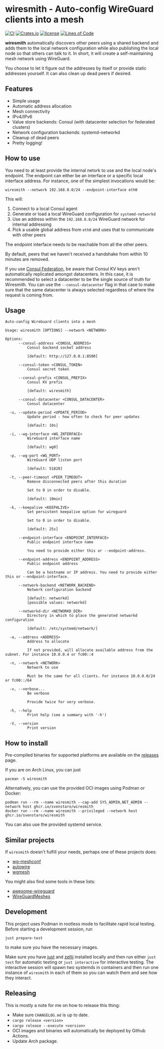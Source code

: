 # wiresmith - Auto-config WireGuard clients into a mesh
[![CI](https://github.com/svenstaro/wiresmith/actions/workflows/ci.yml/badge.svg)](https://github.com/svenstaro/wiresmith/actions)
[![Crates.io](https://img.shields.io/crates/v/wiresmith.svg)](https://crates.io/crates/wiresmith)
[![license](http://img.shields.io/badge/license-MIT-blue.svg)](https://github.com/svenstaro/wiresmith/blob/master/LICENSE)
[![Lines of Code](https://tokei.rs/b1/github/svenstaro/wiresmith)](https://github.com/svenstaro/wiresmith)

**wiresmith** automatically discovers other peers using a shared backend and adds them to the local
network configuration while also publishing the local node so that others can talk to it. In short,
it will create a self-maintaining mesh network using WireGuard.

You choose to let it figure out the addresses by itself or provide static addresses yourself. It
can also clean up dead peers if desired.

## Features

- Simple usage
- Automatic address allocation
- Mesh connectivity
- IPv4/IPv6
- Value store backends: Consul (with datacenter selection for federated clusters)
- Network configuration backends: systemd-networkd
- Cleanup of dead peers
- Pretty logging!

## How to use

You need to at least provide the internal netork to use and the local node's endpoint. The endpoint
can either be an interface or a specific local interface address. For instance, one of the simplest
invocations would be:

    wiresmith --network 192.168.0.0/24 --endpoint-interface eth0

This will:

1. Connect to a local Consul agent
2. Generate or load a local WireGuard configuration for `systemd-networkd`
3. Use an address within the `192.168.0.0/24` WireGuard network for internal addressing
4. Pick a usable global address from `eth0` and uses that to communicate with other peers

The endpoint interface needs to be reachable from all the other peers.

By default, peers that we haven't received a handshake from within 10 minutes are removed.

If you use [Consul
Federation](https://developer.hashicorp.com/consul/tutorials/networking/federation-gossip-wan), be
aware that Consul KV keys aren't automatically replicated amongst datacenters. In this case, it is
recommended to select a datacenter to be the single source of truth for Wiresmith. You can use the
`--consul-datacenter` flag in that case to make sure that the same datacenter is always selected
regardless of where the request is coming from.

## Usage

    Auto-config WireGuard clients into a mesh

    Usage: wiresmith [OPTIONS] --network <NETWORK>

    Options:
          --consul-address <CONSUL_ADDRESS>
              Consul backend socket address

              [default: http://127.0.0.1:8500]

          --consul-token <CONSUL_TOKEN>
              Consul secret token

          --consul-prefix <CONSUL_PREFIX>
              Consul KV prefix

              [default: wiresmith]

          --consul-datacenter <CONSUL_DATACENTER>
              Consul datacenter

      -u, --update-period <UPDATE_PERIOD>
              Update period - how often to check for peer updates

              [default: 10s]

      -i, --wg-interface <WG_INTERFACE>
              WireGuard interface name

              [default: wg0]

      -p, --wg-port <WG_PORT>
              WireGuard UDP listen port

              [default: 51820]

      -t, --peer-timeout <PEER_TIMEOUT>
              Remove disconnected peers after this duration

              Set to 0 in order to disable.

              [default: 10min]

      -k, --keepalive <KEEPALIVE>
              Set persistent keepalive option for wireguard

              Set to 0 in order to disable.

              [default: 25s]

          --endpoint-interface <ENDPOINT_INTERFACE>
              Public endpoint interface name

              You need to provide either this or --endpoint-address.

          --endpoint-address <ENDPOINT_ADDRESS>
              Public endpoint address

              Can be a hostname or IP address. You need to provide either this or --endpoint-interface.

          --network-backend <NETWORK_BACKEND>
              Network configuration backend

              [default: networkd]
              [possible values: networkd]

          --networkd-dir <NETWORKD_DIR>
              Directory in which to place the generated networkd configuration

              [default: /etc/systemd/network/]

      -a, --address <ADDRESS>
              Address to allocate

              If not provided, will allocate available address from the subnet. For instance 10.0.0.4 or fc00::4

      -n, --network <NETWORK>
              Network to use

              Must be the same for all clients. For instance 10.0.0.0/24 or fc00::/64

      -v, --verbose...
              Be verbose

              Provide twice for very verbose.

      -h, --help
              Print help (see a summary with '-h')

      -V, --version
              Print version

## How to install

Pre-compiled binaries for supported platforms are available on the
[releases](https://github.com/svenstaro/wiresmith/releases) page.

If you are on Arch Linux, you can just

    pacman -S wiresmith

Alternatively, you can use the provided OCI images using Podman or Docker:

    podman run --rm --name wiresmith --cap-add SYS_ADMIN,NET_ADMIN --network host ghcr.io/svenstaro/wiresmith
    docker run --rm --name wiresmith --privileged --network host ghcr.io/svenstaro/wiresmith

You can also use the provided systemd service.

## Similar projects

If `wiresmith` doesn't fulfill your needs, perhaps one of these projects does:

- [wg-meshconf](https://github.com/k4yt3x/wg-meshconf)
- [autowire](https://github.com/elghazal-a/autowire)
- [wgmesh](https://github.com/aschmidt75/wgmesh)

You might also find some tools in these lists:

- [awesome-wireguard](https://github.com/cedrickchee/awesome-wireguard)
- [WireGuardMeshes](https://github.com/HarvsG/WireGuardMeshes)

## Development

This project uses Podman in rootless mode to facilitate rapid local testing. Before starting a
development session, run

    just prepare-test

to make sure you have the necessary images.

Make sure you have [just](https://github.com/casey/just) and [zellij](https://zellij.dev/)
installed locally and then run either `just test` for automatic testing or `just interactive` for
interactive testing. The interactive session will spawn two systemds in containers and then run one
instance of `wiresmith` in each of them so you can watch them and see how they interact.

## Releasing

This is mostly a note for me on how to release this thing:

- Make sure `CHANGELOG.md` is up to date.
- `cargo release <version>`
- `cargo release --execute <version>`
- OCI images and binaries will automatically be deployed by Github Actions.
- Update Arch package.
